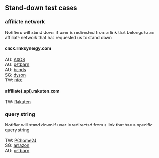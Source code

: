 ## Stand-down test cases


### affiliate network
Notifiers will stand down if user is redirected from a link that belongs to an affiliate network that has requested us to stand down
#### click.linksynergy.com
AU: 
[ASOS](https://click.linksynergy.com/fs-bin/click?id=M0zsL0HhfQc&offerid=467717.3&type=3&subid=0&u1=44594061SB010)
<br>
AU: 
[petbarn](https://click.linksynergy.com/deeplink?id=pfLaClXlf20&mid=42443&u1=8703342671131122374-a8703353879449196902&murl=https%3A%2F%2Fwww.petbarn.com.au%2F)
<br>
AU: 
[bonds](https://o.honey.io/store/7586952471411757616/offer_claim?exv=ch.15.2.0.8703342671131122374.8703342669023392966&src=honey-web%C2%B6m0=8703342671131122374&af0=1660032681693&af8=StoreFrontPageV3)
<br>
SG: 
[dyson](https://click.linksynergy.com/deeplink?id=xGCTEDxXvh0&mid=47231&u1=A2ASUBID&murl=https%3A%2F%2Fwww.dyson.com.sg%2F?utm_content=cuponation)
<br>
TW: 
[nike](https://click.linksynergy.com/deeplink?id=zErSluD8o3g&mid=41134&u1=213e87a3c70b48b59e992a24738cbeff&subid=25983&murl=https%3A%2F%2Fwww.nike.com%2Ftw)
#### affiliate(.api).rakuten.com
TW: 
[Rakuten](https://affiliate.api.rakuten.com.tw/redirect?nw=tw&site=afl&ar=1a0d8dccecb7dbb3e661d9ea76b24b5b3cc271130acbc8f83d8fecbdc9eefc6a9951df4322d2499b&pr=63b55d598d8c4861&ap=pr%3D63b55d598d8c4861&e=1&url=https%3A%2F%2Fwww.rakuten.com.tw%2Fshop%2Ffamily2%2Fproduct%2Fbncqwo57x%2F%3Fgid%3Da3748643a8bed24ab8750649a573e1dc%26scid%3Drafp-i001_%26)

### query string
Notifier will stand down if user is redirected from a link that has a specific query string
<br>
<br>
TW:
[PChome24](https://www.findprice.com.tw/go/gh28q9g8/?s=0&t=1&afsrc=1)
<br>
SG:
[amazon](https://metric.picodi.com/sg/r/89733?afsrc=1)
<br>
AU:
[petbarn](https://o.honey.io/store/89864159313478712/offer_claim?exv=ch.15.2.0.8703342671131122374.8703342669023392966&afsrc=1&src=honey-web¶m0=8703342671131122374&af0=1660032520615&af8=StoreFrontPageV3
)
